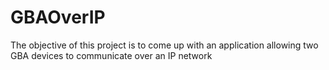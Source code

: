 GBAOverIP
=========

The objective of this project is to come up with an application allowing two GBA devices to communicate over an IP network
